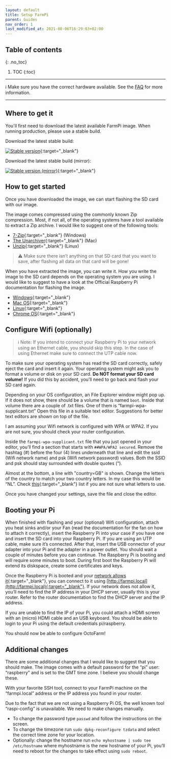 ```yaml
---
layout: default
title: Setup FarmPi
parent: Guides
nav_order: 1
last_modified_at: 2021-08-06T16:29:03+02:00
---
```


## Table of contents
{: .no_toc}

1. TOC
{:toc}

***
:information_source: Make sure you have the correct hardware available. See the [FAQ](../faq.md#what-hardware-do-i-need-to-run-farmpi) for more information.
***

## Where to get it

You'll first need to download the latest available FarmPi image. When running production, please use a stable build.

Download the latest stable build:

[![Stable version](https://img.shields.io/github/v/release/mkevenaar/FarmPi.svg?color=brightgreen&label=version)](https://github.com/mkevenaar/FarmPi/releases/latest){:target="_blank"}

Download the latest stable build (mirror):

[![Stable version (mirror)](https://img.shields.io/github/v/release/mkevenaar/FarmPi.svg?color=brightgreen&label=version)](https://farmpi.octofarm.net/){:target="_blank"}

## How to get started

Once you have downloaded the image, we can start flashing the SD card with our image.

The image comes compressed using the commonly known Zip compression. Most, if not all, of the operating systems have a tool available to extract a Zip archive. I would like to suggest one of the following tools:

* [7-Zip](https://www.7-zip.org/){:target="_blank"} (Windows)
* [The Unarchiver](http://unarchiver.c3.cx/unarchiver){:target="_blank"} (Mac)
* [Unzip](https://linux.die.net/man/1/unzip){:target="_blank"} (Linux)

> :warning: Make sure there isn’t anything on that SD card that you want to save, after flashing all data on that card will be gone!

When you have extracted the image, you can write it. How you write the image to the SD card depends on the operating system you are using. I would like to suggest to have a look at the Official Raspberry Pi documentation for flashing the image.

* [Windows](https://www.raspberrypi.org/documentation/installation/installing-images/windows.md){:target="_blank"}
* [Mac OS](https://www.raspberrypi.org/documentation/installation/installing-images/mac.md){:target="_blank"}
* [Linux](https://www.raspberrypi.org/documentation/installation/installing-images/linux.md){:target="_blank"}
* [Chrome OS](https://www.raspberrypi.org/documentation/installation/installing-images/chromeos.md){:target="_blank"}

## Configure Wifi (optionally)

> :information_source:  Note: If you intend to connect your Raspberry Pi to your network using an Ethernet cable, you should skip this step. In the case of using Ethernet make sure to connect the UTP cable now.

To make sure your operating system has read the SD card correctly, safely eject the card and insert it again. Your operating system might ask you to format a volume or disk on your SD card. **Do NOT format your SD card volume!** If you did this by accident, you’ll need to go back and flash your SD card again.

Depending on your OS configuration, an File Explorer window might pop up. If it does not show, there should be a volume that is named `boot`. Inside that volume there are a couple of .txt files. One of them is “farmpi-wpa-supplicant.txt” Open this file in a suitable text editor. Suggestions for better text editors are shown on top of the file.

I am assuming your Wifi network is configured with WPA or WPA2. If you are not sure, you should check your router configuration.

Inside the `farmpi-wpa-supplicant.txt` file that you just opened in your editor, you’ll find a section that starts with `##WPA/WPA2 secured`. Remove the hashtag (#) before the four (4) lines underneath that line and edit the ssid (Wifi network name) and psk (Wifi network password) values. Both the SSID and psk should stay surrounded with double quotes (“).

Almost at the bottom, a line with "country=GB" is shown. Change the letters of the country to match your two country letters. In my case this would be “NL”. Check [this](https://en.wikipedia.org/wiki/ISO_3166-1_alpha-2){:target="_blank"} list if you are not sure what letters to use.

Once you have changed your settings, save the file and close the editor.

## Booting your Pi

When finished with flashing and your (optional) Wifi configuration, attach you heat sinks and/or your Fan (read the documentation for the fan on how to attach it correctly), insert the Raspberry Pi into your case if you have one and insert the SD card into your Raspberry Pi. If you are using an UTP cable, make sure it’s connected. After that, insert the USB connector of your adapter into your Pi and the adapter in a power outlet. You should wait a couple of minutes before you can continue. The Raspberry Pi is booting and will require some minutes to boot. During first boot the Raspberry Pi will extend its diskspace, create some certificates and keys.

Once the Raspberry Pi is booted and your [network allows it](https://learn.adafruit.com/bonjour-zeroconf-networking-for-windows-and-linux/overview){:target="_blank"}, you can connect to it using [http://farmpi.local](http://farmpi.local){:target="_blank"}. If your network does not allow it, you’ll need to find the IP address in your DHCP server, usually this is your router. Refer to the router documentation to find the DHCP server and the IP address.

If you are unable to find the IP of your Pi, you could attach a HDMI screen with an (micro) HDMI cable and an USB keyboard. You should be able to login to your Pi using the default credentials pi/raspberry.

You should now be able to configure OctoFarm!

## Additional changes

There are some additional changes that I would like to suggest that you should make. The image comes with a default password for the “pi” user: “raspberry” and is set to the GMT time zone. I believe you should change these.

With your favorite SSH tool, connect to your FarmPi machine on the “farmpi.local” address or the IP address you found in your router.

Due to the fact that we are not using a Raspberry Pi OS, the well known tool “raspi-config” is unavailable. We need to make changes manually.

* To change the password type `passwd` and follow the instructions on the screen.
* To change the timezone run `sudo dpkg-reconfigure tzdata` and select the correct time zone for your location.
* Optionally: change the hostname run `echo myhostname | sudo tee /etc/hostname` where myhostname is the new hostname of your Pi, you’ll need to reboot for the changes to take effect using `sudo reboot`.
